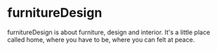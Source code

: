 # furnitureDesign
furnitureDesign is about furniture, design and interior. It's a little place called home, where you have to be, where you can felt at peace.
